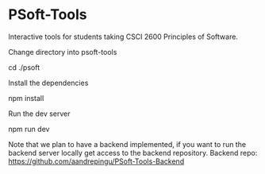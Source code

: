 # PSoft-Tools
Interactive tools for students taking CSCI 2600 Principles of Software.

Change directory into psoft-tools

cd ./psoft

Install the dependencies

npm install

Run the dev server

npm run dev

Note that we plan to have a backend implemented, if you want to run the backend server locally get access to the backend repository.
Backend repo: https://github.com/aandrepingu/PSoft-Tools-Backend

